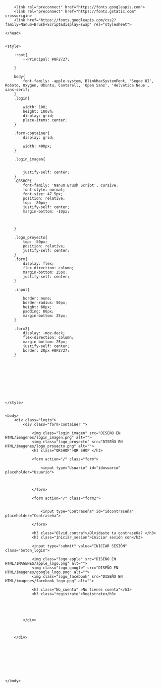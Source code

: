 <!DOCTYPE html>
<html lang="en">
    <head>
        <meta charset="UTF-8">
        <meta http-equiv="X-UA-Compatible" content="ID=edge">
        <meta name="viewport" content="width-device-width, initial-scale=1.0">
        <title>Login</title>

        <link rel="preconnect" href="https://fonts.googleapis.com">
        <link rel="preconnect" href="https://fonts.gstatic.com" crossorigin>
        <link href="https://fonts.googleapis.com/css2?family=Nanum+Brush+Script&display=swap" rel="stylesheet">

    </head>


    <style>

        :root{
            --Principal: #8F2727;
            
        }
        
        body{
            font-family: -apple-system, BlinkMacSystemFont, 'Segoe UI', Roboto, Oxygen, Ubuntu, Cantarell, 'Open Sans', 'Helvetica Neue', sans-serif;
        }
        .login{
           
            width: 100;
            height: 100vh;
            display: grid;
            place-items: center;
        }

        .form-container{
            display: grid;
            
            width: 400px;
        }

        .login_imagen{
            
            
            justify-self: center;
        }
        .QRSHOP{
            font-family: 'Nanum Brush Script', cursive;
            font-style: normal;
            font-size: 47.5px;
            position: relative;
            top: -80px;
            justify-self: center;
            margin-bottom: -10px;
            
            

        }

        .logo_proyecto{
            top: -50px;
            position: relative;
            justify-self: center;
        }
        .form{
            display: flex;
            flex-direction: column;
            margin-bottom: 25px;
            justify-self: center;
        }

        .input{
            
            border: none;
            border-radius: 50px;
            height: 60px;
            padding: 80px;
            margin-bottom: 25px;
        }

        .form2{
            display: -moz-deck;
            flex-direction: column;
            margin-bottom: 25px;
            justify-self: center;
            border: 20px #8F2727;
        }
       




        




    </style>


    <body>
        <div class="login">
            <div class="form-container ">

                <img class="login_imagen" src="DISEÑO EN HTML/imagenes/login_imagen.png" alt="">
                <img class="logo_proyecto" src="DISEÑO EN HTML/imagenes/logo_proyecto.png" alt="">
                <h3 class="QRSHOP">QR SHOP </h3>

                <form action="/" class="form">
                    
                    <input type="Usuario" id="idusuario" placeholder="Usuario"> 
                    
                   
                    
                </form>

                <form action="/" class="form2">
                    
                    
                    <input type="Contraseña" id="idcontraseña" placeholder="Contraseña"> 
                    
                </form>

                <h3 class="Olvid_contra">¿Olvidaste tu contraseña? </h3>
                <h3 class="Iniciar_sesion">Iniciar sesión con</h3>

                <input type="submit" value="INICIAR SESIÓN" class="boton_login">

                <img class="logo_apple" src="DISEÑO EN HTML/IMAGENES/apple_logo.png" alt="">
                <img class="logo_google" src="DISEÑO EN HTML/imagenes/google_logo.png" alt="">
                <img class="logo_facebook" src="DISEÑO EN HTML/imagenes/facebook_logo.png" alt="">

                <h3 class="No_cuenta" >No tienes cuenta"</h3>
                <h3 class="registrate">Registrate</h3>

                

                

            </div>
             
            

        </div>
        
        
        
       

       



    </body>


</html>
